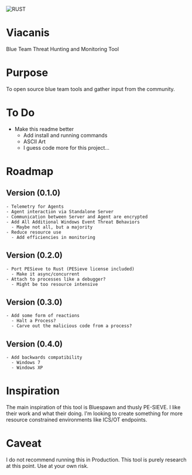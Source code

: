 ![RUST](https://github.com/infosechoudini/Viacanis/workflows/build/badge.svg?branch=master) 

# Viacanis
Blue Team Threat Hunting and Monitoring Tool

# Purpose
To open source blue team tools and gather input from the community. 

# To Do 
- Make this readme better
  - Add install and running commands
  - ASCII Art
  - I guess code more for this project...

# Roadmap
  ## Version (0.1.0)
    - Telemetry for Agents
    - Agent interaction via Standalone Server
    - Communication between Server and Agent are encrypted
    - Add All Additional Windows Event Threat Behaviors
      - Maybe not all, but a majority
    - Reduce resource use
      - Add efficiencies in monitoring
  ## Version (0.2.0) 
    - Port PESieve to Rust (PESieve license included)
      - Make it async/concurrent
    - Attach to processes like a debugger?
      - Might be too resource intensive
  ## Version (0.3.0)
    - Add some form of reactions
      - Halt a Process?
      - Carve out the malicious code from a process?
  ## Version (0.4.0)
    - Add backwards compatibility
      - Windows 7
      - Windows XP

 
# Inspiration
The main inspiration of this tool is Bluespawn and thusly PE-SIEVE. I like their work and what their doing. I'm looking to create something for more resource constrained environments like ICS/OT endpoints. 

# Caveat
I do not recommend running this in Production. This tool is purely research at this point. Use at your own risk. 

